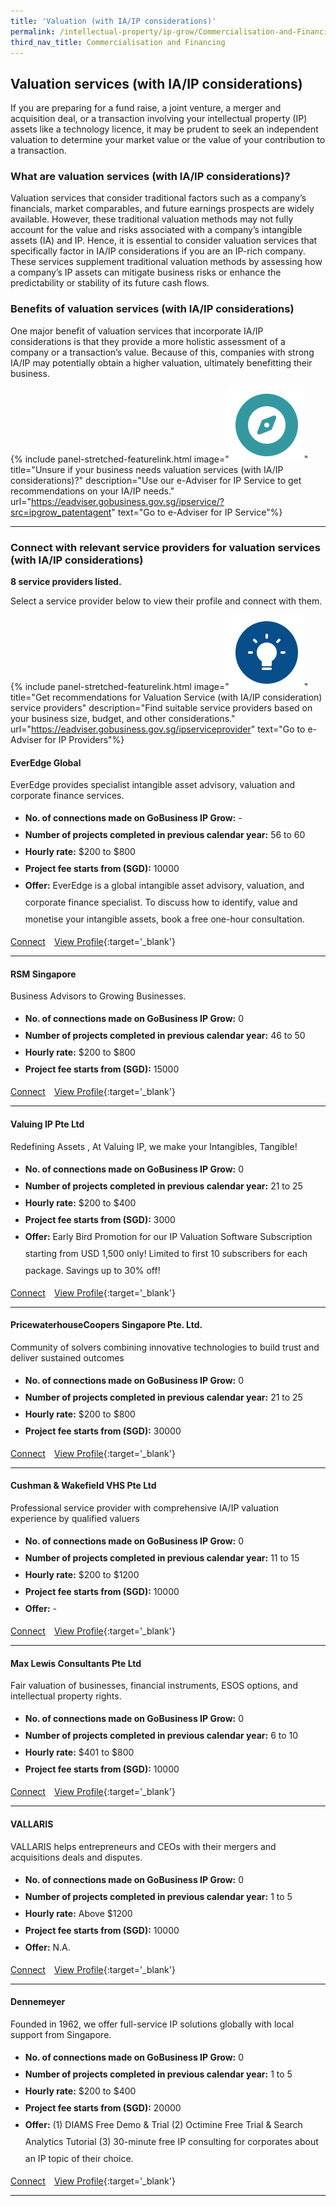 ```yaml
---
title: 'Valuation (with IA/IP considerations)'
permalink: /intellectual-property/ip-grow/Commercialisation-and-Financing/Valuation--with-IA-IP-considerations-/
third_nav_title: Commercialisation and Financing
---
```


## Valuation services (with IA/IP considerations) 

If you are preparing for a fund raise, a joint venture, a merger and acquisition deal, or a transaction involving your intellectual property (IP) assets like a technology licence, it may be prudent to seek an independent valuation to determine your market value or the value of your contribution to a transaction.

### What are valuation services (with IA/IP considerations)?

Valuation services that consider traditional factors such as a company’s financials, market comparables, and future earnings prospects are widely available. However, these traditional valuation methods may not fully account for the value and risks associated with a company’s intangible assets (IA) and IP. Hence, it is essential to consider valuation services that specifically factor in IA/IP considerations if you are an IP-rich company. These services supplement traditional valuation methods by assessing how a company’s IP assets can mitigate business risks or enhance the predictability or stability of its future cash flows.

### Benefits of valuation services (with IA/IP considerations)

One major benefit of valuation services that incorporate IA/IP considerations is that they provide a more holistic assessment of a company or a transaction’s value. Because of this, companies with strong IA/IP may potentially obtain a higher valuation, ultimately benefitting their business.

{% include panel-stretched-featurelink.html image="<img src='/images/ipgrow/ipservices/ipgrow_licenceguide_icon.png' aria-hidden='true'>" title="Unsure if your business needs valuation services (with IA/IP considerations)?" description="Use our e-Adviser for IP Service to get recommendations on your IA/IP needs." url="https://eadviser.gobusiness.gov.sg/ipservice/?src=ipgrow_patentagent" text="Go to e-Adviser for IP Service"%}

---

### Connect with relevant service providers for valuation services (with IA/IP considerations)

**8 service providers listed.**

Select a service provider below to view their profile and connect with them.

{% include panel-stretched-featurelink.html image="<img src='/images/ipgrow/ipservices/ipgrow_findspecificlicence_icon.png' aria-hidden='true'>" title="Get recommendations for Valuation Service (with IA/IP consideration) service providers" description="Find suitable service providers based on your business size, budget, and other considerations." url="https://eadviser.gobusiness.gov.sg/ipserviceprovider" text="Go to e-Adviser for IP Providers"%}

#### EverEdge Global

EverEdge provides specialist intangible asset advisory, valuation and corporate finance services.

<ul>
<li style='line-height: 27px; margin: 0px 0px !important'><b>No. of connections made on GoBusiness IP Grow:</b> -</li>
<li style='line-height: 27px; margin: 0px 0px !important'><b>Number of projects completed in previous calendar year:</b> 56 to 60</li>
<li style='line-height: 27px; margin: 0px 0px !important'><b>Hourly rate:</b> $200 to $800</li>
<li style='line-height: 27px; margin: 0px 0px !important'><b>Project fee starts from (SGD):</b> 10000</li>
<li style='line-height: 27px; margin: 0px 0px !important'><b>Offer:</b> EverEdge is a global intangible asset advisory, valuation, and corporate finance specialist. To discuss how to identify, value and monetise your intangible assets, book a free one-hour consultation. </li>
</ul>

<a class='btn' href='https://form.gov.sg/63fc1cb344ce7f0012152941' target='_blank' rel='noopener'>Connect</a>&emsp;[View Profile](/intellectual-property/ip-grow/everedge-global/){:target='_blank'}

---

#### RSM Singapore

Business Advisors to Growing Businesses.

<ul>
<li style='line-height: 27px; margin: 0px 0px !important'><b>No. of connections made on GoBusiness IP Grow:</b> 0</li>
<li style='line-height: 27px; margin: 0px 0px !important'><b>Number of projects completed in previous calendar year:</b> 46 to 50</li>
<li style='line-height: 27px; margin: 0px 0px !important'><b>Hourly rate:</b> $200 to $800</li>
<li style='line-height: 27px; margin: 0px 0px !important'><b>Project fee starts from (SGD):</b> 15000</li>
</ul>

<a class='btn' href='https://form.gov.sg/643c8ea40423fa0011283fac' target='_blank' rel='noopener'>Connect</a>&emsp;[View Profile](/intellectual-property/ip-grow/rsm-singapore/){:target='_blank'}

---

#### Valuing IP Pte Ltd

Redefining Assets , At Valuing IP, we make your Intangibles, Tangible!

<ul>
<li style='line-height: 27px; margin: 0px 0px !important'><b>No. of connections made on GoBusiness IP Grow:</b> 0</li>
<li style='line-height: 27px; margin: 0px 0px !important'><b>Number of projects completed in previous calendar year:</b> 21 to 25</li>
<li style='line-height: 27px; margin: 0px 0px !important'><b>Hourly rate:</b> $200 to $400</li>
<li style='line-height: 27px; margin: 0px 0px !important'><b>Project fee starts from (SGD):</b> 3000</li>
<li style='line-height: 27px; margin: 0px 0px !important'><b>Offer:</b> Early Bird Promotion for our IP Valuation Software Subscription starting from USD 1,500 only! Limited to first 10 subscribers for each package. Savings up to 30% off!</li>
</ul>

<a class='btn' href='https://form.gov.sg/643f4792662b62001209296b' target='_blank' rel='noopener'>Connect</a>&emsp;[View Profile](/intellectual-property/ip-grow/valuing-ip-pte-ltd/){:target='_blank'}

---

#### PricewaterhouseCoopers Singapore Pte. Ltd.

Community of solvers combining innovative technologies to build trust and deliver sustained outcomes

<ul>
<li style='line-height: 27px; margin: 0px 0px !important'><b>No. of connections made on GoBusiness IP Grow:</b> 0</li>
<li style='line-height: 27px; margin: 0px 0px !important'><b>Number of projects completed in previous calendar year:</b> 21 to 25</li>
<li style='line-height: 27px; margin: 0px 0px !important'><b>Hourly rate:</b> $200 to $800</li>
<li style='line-height: 27px; margin: 0px 0px !important'><b>Project fee starts from (SGD):</b> 30000</li>
</ul>

<a class='btn' href='https://form.gov.sg/643f515ccac01400112be325' target='_blank' rel='noopener'>Connect</a>&emsp;[View Profile](/intellectual-property/ip-grow/pricewaterhousecoopers-singapore-pte-ltd/){:target='_blank'}

---

#### Cushman & Wakefield VHS Pte Ltd

Professional service provider with comprehensive IA/IP valuation experience by qualified valuers

<ul>
<li style='line-height: 27px; margin: 0px 0px !important'><b>No. of connections made on GoBusiness IP Grow:</b> 0</li>
<li style='line-height: 27px; margin: 0px 0px !important'><b>Number of projects completed in previous calendar year:</b> 11 to 15</li>
<li style='line-height: 27px; margin: 0px 0px !important'><b>Hourly rate:</b> $200 to $1200</li>
<li style='line-height: 27px; margin: 0px 0px !important'><b>Project fee starts from (SGD):</b> 10000</li>
<li style='line-height: 27px; margin: 0px 0px !important'><b>Offer:</b> -</li>
</ul>

<a class='btn' href='https://form.gov.sg/642242cfb69f640012f5b8c5' target='_blank' rel='noopener'>Connect</a>&emsp;[View Profile](/intellectual-property/ip-grow/cushman-wakefield-vhs-pte-ltd/){:target='_blank'}

---

#### Max Lewis Consultants Pte Ltd

Fair valuation of businesses, financial instruments, ESOS options, and intellectual property rights.

<ul>
<li style='line-height: 27px; margin: 0px 0px !important'><b>No. of connections made on GoBusiness IP Grow:</b> 0</li>
<li style='line-height: 27px; margin: 0px 0px !important'><b>Number of projects completed in previous calendar year:</b> 6 to 10</li>
<li style='line-height: 27px; margin: 0px 0px !important'><b>Hourly rate:</b> $401 to $800</li>
<li style='line-height: 27px; margin: 0px 0px !important'><b>Project fee starts from (SGD):</b> 10000</li>
</ul>

<a class='btn' href='https://form.gov.sg/640e7c7002fada001204d744' target='_blank' rel='noopener'>Connect</a>&emsp;[View Profile](/intellectual-property/ip-grow/max-lewis-consultants-pte-ltd/){:target='_blank'}

---

#### VALLARIS

VALLARIS helps entrepreneurs and CEOs with their mergers and acquisitions deals and disputes.

<ul>
<li style='line-height: 27px; margin: 0px 0px !important'><b>No. of connections made on GoBusiness IP Grow:</b> 0</li>
<li style='line-height: 27px; margin: 0px 0px !important'><b>Number of projects completed in previous calendar year:</b> 1 to 5</li>
<li style='line-height: 27px; margin: 0px 0px !important'><b>Hourly rate:</b> Above $1200</li>
<li style='line-height: 27px; margin: 0px 0px !important'><b>Project fee starts from (SGD):</b> 10000</li>
<li style='line-height: 27px; margin: 0px 0px !important'><b>Offer:</b> N.A.</li>
</ul>

<a class='btn' href='https://form.gov.sg/642b8054d88e0800129c6474' target='_blank' rel='noopener'>Connect</a>&emsp;[View Profile](/intellectual-property/ip-grow/vallaris/){:target='_blank'}

---

#### Dennemeyer

Founded in 1962, we offer full-service IP solutions globally with local support from Singapore.

<ul>
<li style='line-height: 27px; margin: 0px 0px !important'><b>No. of connections made on GoBusiness IP Grow:</b> 0</li>
<li style='line-height: 27px; margin: 0px 0px !important'><b>Number of projects completed in previous calendar year:</b> 1 to 5</li>
<li style='line-height: 27px; margin: 0px 0px !important'><b>Hourly rate:</b> $200 to $400</li>
<li style='line-height: 27px; margin: 0px 0px !important'><b>Project fee starts from (SGD):</b> 20000</li>
<li style='line-height: 27px; margin: 0px 0px !important'><b>Offer:</b> (1) DIAMS Free Demo & Trial (2) Octimine Free Trial & Search Analytics Tutorial (3) 30-minute free IP consulting for corporates about an IP topic of their choice.</li>
</ul>

<a class='btn' href='https://form.gov.sg/645a0df502527d0013e68201' target='_blank' rel='noopener'>Connect</a>&emsp;[View Profile](/intellectual-property/ip-grow/dennemeyer/){:target='_blank'}

---

